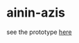 # ainin-azis
see the prototype <a href="http://undanganmanten.my.id/zulfa-fian" target="_blank">here</a>
